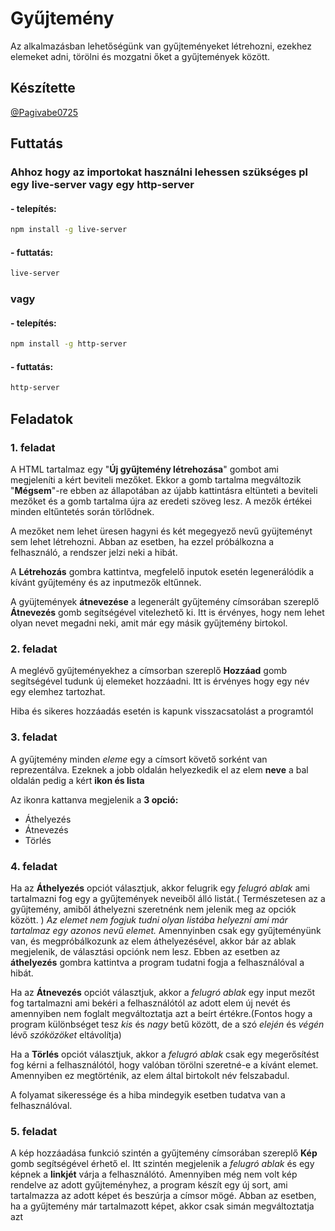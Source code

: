 # Gyűjtemény

Az alkalmazásban lehetőségünk van gyűjteményeket létrehozni, ezekhez elemeket adni, törölni és mozgatni őket a gyűjtemények között.

## Készítette
[@Pagivabe0725]('https://github.com/Pagivabe0725')

## Futtatás

### Ahhoz hogy az importokat használni lehessen szükséges pl egy live-server vagy egy http-server

 ####  - telepítés:

```sh
npm install -g live-server
``` 

 ####  - futtatás:
```sh
live-server
``` 

### vagy

 ####  - telepítés:
```sh
npm install -g http-server
```

 ####  - futtatás:
```sh
http-server
```

## Feladatok

 ### 1. feladat 

 A HTML tartalmaz egy "**Új gyűjtemény létrehozása**" gombot ami megjeleníti a kért beviteli mezőket. Ekkor a gomb tartalma megváltozik "**Mégsem**"-re ebben az állapotában az újabb kattintásra eltünteti a beviteli mezőket és a gomb tartalma újra az eredeti szöveg lesz. A mezők értékei minden eltűntetés során törlődnek.

 A mezőket nem lehet üresen hagyni és két megegyező nevű gyüjteményt sem lehet létrehozni. Abban az esetben, ha ezzel próbálkozna a felhasználó, a rendszer jelzi neki a hibát.

 A **Létrehozás** gombra kattintva, megfelelő inputok esetén legenerálódik a kívánt gyűjtemény és az inputmezők eltűnnek.

A gyüjtemények **átnevezése** a legenerált gyűjtemény címsorában szereplő **Átnevezés** gomb segítségével vitelezhető ki. Itt is érvényes, hogy nem lehet olyan nevet megadni neki, amit már egy másik gyűjtemény birtokol.

 ### 2. feladat 

 A meglévő gyűjteményekhez a címsorban szereplő **Hozzáad** gomb segítségével tudunk új elemeket hozzáadni. Itt is érvényes hogy egy név egy elemhez tartozhat.

 Hiba és sikeres hozzáadás esetén is kapunk visszacsatolást a programtól

 ### 3. feladat

 A gyűjtemény minden *eleme* egy a címsort követő sorként van reprezentálva. Ezeknek a jobb oldalán helyezkedik el az elem **neve** a bal oldalán pedig a kért **ikon és lista** 

 Az ikonra kattanva megjelenik a **3 opció:**
- Áthelyezés 
- Átnevezés
- Törlés

 ### 4. feladat

 Ha az **Áthelyezés** opciót választjuk, akkor felugrik egy *felugró ablak* ami tartalmazni fog egy a gyűjtemények neveiből álló listát.( Természetesen az a gyűjtemény, amiből áthelyezni szeretnénk nem jelenik meg az opciók között. ) *Az elemet nem fogjuk tudni olyan listába helyezni ami már tartalmaz egy azonos nevű elemet.* Amennyinben csak egy gyűjteményünk van, és megpróbálkozunk az elem áthelyezésével, akkor bár az ablak megjelenik, de választási opciónk nem lesz. Ebben az esetben az **áthelyezés** gombra kattintva a program tudatni fogja a felhasználóval a hibát.

 Ha az **Átnevezés** opciót választjuk, akkor a *felugró ablak* egy input mezőt fog tartalmazni ami bekéri a felhasználótól az adott elem új nevét és amennyiben nem foglalt megváltoztatja azt a beírt értékre.(Fontos hogy a program különbséget tesz *kis* és *nagy* betű között, de a szó *elején* és *végén* lévő *szóközöket* eltávolítja)

 Ha a **Törlés** opciót választjuk, akkor a *felugró ablak* csak egy megerősítést fog kérni a felhasználótól, hogy valóban törölni szeretné-e a kívánt elemet. Amennyiben ez megtörténik, az elem által birtokolt név felszabadul.

  A folyamat sikeressége és a hiba mindegyik esetben tudatva van a felhasználóval. 

### 5. feladat

A kép hozzáadása funkció szintén a gyűjtemény címsorában szereplő **Kép** gomb segítségével érhető el. Itt szintén megjelenik a *felugró ablak* és egy képnek a **linkjét** várja a felhasználótó. Amennyiben még nem volt kép rendelve az adott gyűjteményhez, a program készít egy új sort, ami tartalmazza az adott képet és beszúrja a címsor mögé. Abban az esetben, ha a gyűjtemény már tartalmazott képet, akkor csak simán megváltoztatja azt